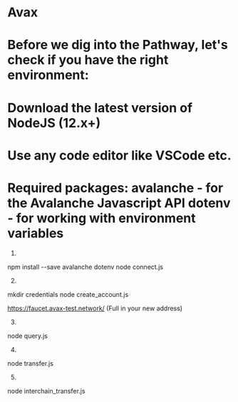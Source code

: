 # Avax
# Before we dig into the Pathway, let's check if you have the right environment:
# Download the latest version of NodeJS (12.x+)
# Use any code editor like VSCode etc.
# Required packages:  avalanche - for the Avalanche Javascript API   dotenv - for working with environment variables

1.
npm install --save avalanche dotenv
node connect.js

2.
mkdir credentials
node create_account.js

https://faucet.avax-test.network/ 
(Full in your new address)

3.
node query.js

4.
node transfer.js

5.
node interchain_transfer.js
